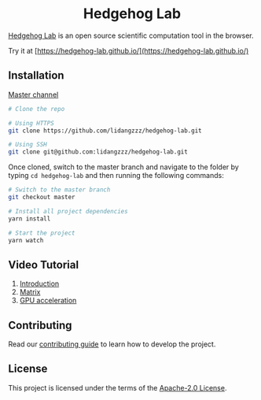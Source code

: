 <h1 align="center">Hedgehog Lab</h1>

[Hedgehog Lab](https://hedgehog-lab.github.io/) is an open source scientific computation tool in the browser.

Try it at [https://hedgehog-lab.github.io/](https://hedgehog-lab.github.io/)

## Installation

[Master channel](https://github.com/lidangzzz/hedgehog-lab/tree/master)

```bash
# Clone the repo

# Using HTTPS
git clone https://github.com/lidangzzz/hedgehog-lab.git

# Using SSH
git clone git@github.com:lidangzzz/hedgehog-lab.git
```

Once cloned, switch to the master branch and navigate to the folder by typing `cd hedgehog-lab` and then running the following commands:

```bash
# Switch to the master branch
git checkout master

# Install all project dependencies
yarn install

# Start the project
yarn watch
```

## Video Tutorial

1. [Introduction](https://youtu.be/OtEH0LX5C6M)
2. [Matrix](https://youtu.be/ctJejZ7Nldg)
3. [GPU acceleration](https://youtu.be/OtEH0LX5C6M)

## Contributing

Read our [contributing guide](CONTRIBUTING.md) to learn how to develop the project.

## License

This project is licensed under the terms of the [Apache-2.0 License](LICENSE).
